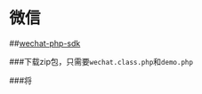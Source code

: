 # 微信

##[wechat-php-sdk](http://github.com/dodgepudding/wechat-php-sdk)

###下载zip包，只需要`wechat.class.php`和`demo.php`

###将
